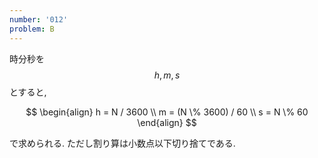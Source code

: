 ```yaml
---
number: '012'
problem: B
---
```

時分秒を $$ h, m, s $$ とすると,

$$
\begin{align}
h = N / 3600 \\
m = (N \% 3600) / 60 \\
s = N \% 60
\end{align}
$$

で求められる. ただし割り算は小数点以下切り捨てである.
